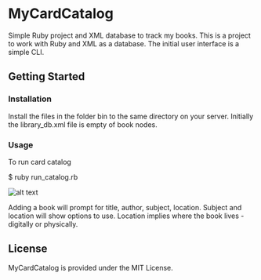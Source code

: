 # MyCardCatalog
Simple Ruby project and XML database to track my books.  This is a project to work with Ruby and XML as a database.  The initial user interface is a simple CLI. 

## Getting Started


### Installation
Install the files in the folder bin to the same directory on your server.
Initially the library_db.xml file is empty of book nodes.


### Usage
To run card catalog

$ ruby run_catalog.rb

![alt text](../master/doc/images/menu.png?raw=true)

Adding a book will prompt for title, author, subject, location.
Subject and location will show options to use.  Location implies where the book lives - digitally or physically. 


## License
MyCardCatalog is provided under the MIT License.
